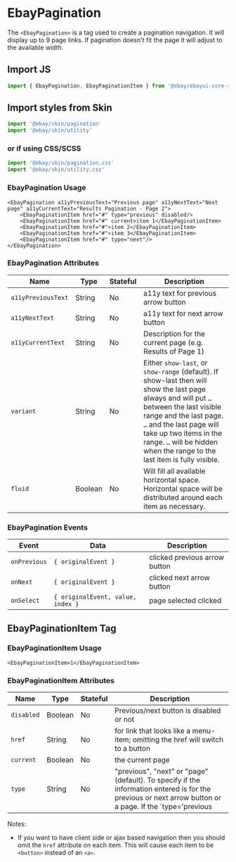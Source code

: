 # EbayPagination

The `<EbayPagination>` is a tag used to create a pagination navigation. It will display up to 9 page links.
If pagination doesn't fit the page it will adjust to the available width.

## Import JS
```jsx harmony
import { EbayPagination, EbayPaginationItem } from '@ebay/ebayui-core-react/ebay-pagination'
```

## Import styles from Skin
```jsx harmony
import '@ebay/skin/pagination'
import '@ebay/skin/utility'
```

### or if using CSS/SCSS
```jsx
import '@ebay/skin/pagination.css'
import '@ebay/skin/utility.css'
```

### EbayPagination Usage

```React
<EbayPagination a11yPreviousText="Previous page" a11yNextText="Next page" a11yCurrentText="Results Pagination - Page 2">
    <EbayPaginationItem href="#" type="previous" disabled/>
    <EbayPaginationItem href="#" current>item 1</EbayPaginationItem>
    <EbayPaginationItem href="#">item 2</EbayPaginationItem>
    <EbayPaginationItem href="#">item 3</EbayPaginationItem>
    <EbayPaginationItem href="#" type="next"/>
</EbayPagination>
```

### EbayPagination Attributes

Name | Type | Stateful | Description
--- | --- | --- | ---
`a11yPreviousText` | String | No | a11y text for previous arrow button
`a11yNextText` | String | No | a11y text for next arrow button
`a11yCurrentText` | String | No | Description for the current page (e.g. Results of Page 1)
`variant` | String | No | Either `show-last`, or `show-range` (default). If show-last then will show the last page always and will put `…` between the last visible range and the last page. `…` and the last page will take up two items in the range. `…` will be hidden when the range to the last item is fully visible.
`fluid` | Boolean | No | Will fill all available horizontal space. Horizontal space will be distributed around each item as necessary.

### EbayPagination Events

Event | Data | Description
--- | --- | ---
`onPrevious` | `{ originalEvent }`| clicked previous arrow button
`onNext` | `{ originalEvent }` | clicked next arrow button
`onSelect` | `{ originalEvent, value, index }` | page selected clicked

## EbayPaginationItem Tag

### EbayPaginationItem Usage

```React
<EbayPaginationItem>1</EbayPaginationItem>
```

### EbayPaginationItem Attributes

Name | Type | Stateful | Description
--- | --- | --- | ---
`disabled` | Boolean | No | Previous/next button is disabled or not
`href` | String | No | for link that looks like a menu-item; omitting the href will switch to a button
`current` | Boolean | No | the current page
`type` | String | No | "previous", "next" or "page"(default). To specify if the information entered is for the previous or next arrow button or a page. If the `type='previous|next'` isn't provided the previous/next arrow buttons will be taken as `disabled`

Notes:

* If you want to have client side or ajax based navigation then you should omit the `href` attribute on each item. This will cause each item to be `<button>` instead of an `<a>`.
